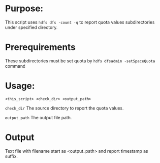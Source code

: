 # Purpose:
This script uses ```hdfs dfs -count -q``` to report quota values subdirectories under specified directory.

# Prerequirements
These subdirectories must be set quota by ```hdfs dfsadmin -setSpaceQuota``` command

# Usage:
```<this_script> <check_dir> <output_path>```

```check_dir``` The source directory to report the quota values.

```output_path``` The output file path.

# Output
Text file with filename start as <output_path> and report timestamp <yyyymmddHHMMSS> as suffix.
